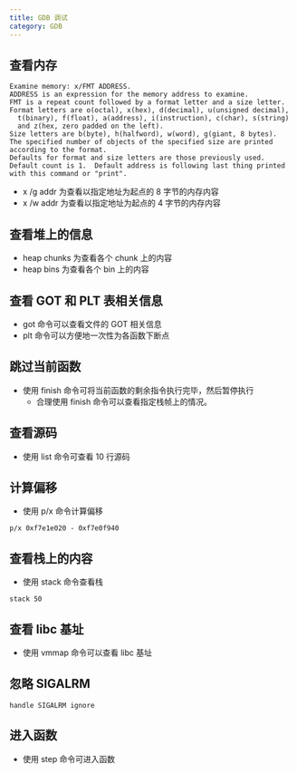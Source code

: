 ```yaml
---
title: GDB 调试
category: GDB
---
```

## 查看内存
``` shell
Examine memory: x/FMT ADDRESS.
ADDRESS is an expression for the memory address to examine.
FMT is a repeat count followed by a format letter and a size letter.
Format letters are o(octal), x(hex), d(decimal), u(unsigned decimal),
  t(binary), f(float), a(address), i(instruction), c(char), s(string)
  and z(hex, zero padded on the left).
Size letters are b(byte), h(halfword), w(word), g(giant, 8 bytes).
The specified number of objects of the specified size are printed
according to the format.
Defaults for format and size letters are those previously used.
Default count is 1.  Default address is following last thing printed
with this command or "print".
```
- x /g addr 为查看以指定地址为起点的 8 字节的内存内容
- x /w addr 为查看以指定地址为起点的 4 字节的内存内容
## 查看堆上的信息
- heap chunks 为查看各个 chunk 上的内容
- heap bins 为查看各个 bin 上的内容
## 查看 GOT 和 PLT 表相关信息
- got 命令可以查看文件的 GOT 相关信息
- plt 命令可以方便地一次性为各函数下断点
## 跳过当前函数
- 使用 finish 命令可将当前函数的剩余指令执行完毕，然后暂停执行
	- 合理使用 finish 命令可以查看指定栈帧上的情况。
## 查看源码
- 使用 list 命令可查看 10 行源码
## 计算偏移
- 使用 p/x 命令计算偏移
```
p/x 0xf7e1e020 - 0xf7e0f940
```
## 查看栈上的内容
- 使用 stack 命令查看栈
```
stack 50
```
## 查看 libc 基址
- 使用 vmmap 命令可以查看 libc 基址
## 忽略 SIGALRM
```
handle SIGALRM ignore
```
## 进入函数
- 使用 step 命令可进入函数